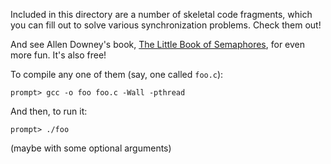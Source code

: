 
Included in this directory are a number of skeletal code fragments, which you can fill out to solve various synchronization problems. Check them out!

And see Allen Downey's book, [The Little Book of Semaphores](http://greenteapress.com/wp/semaphores/), for even more fun. It's also free!

To compile any one of them (say, one called `foo.c`):

`prompt> gcc -o foo foo.c -Wall -pthread`

And then, to run it:

`prompt> ./foo`

(maybe with some optional arguments)
